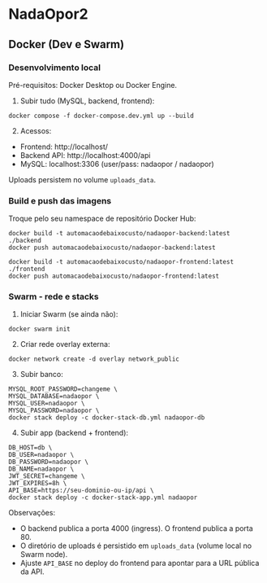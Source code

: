 # NadaOpor2

## Docker (Dev e Swarm)

### Desenvolvimento local

Pré-requisitos: Docker Desktop ou Docker Engine.

1) Subir tudo (MySQL, backend, frontend):
```
docker compose -f docker-compose.dev.yml up --build
```
2) Acessos:
- Frontend: http://localhost/
- Backend API: http://localhost:4000/api
- MySQL: localhost:3306 (user/pass: nadaopor / nadaopor)

Uploads persistem no volume `uploads_data`.

### Build e push das imagens

Troque pelo seu namespace de repositório Docker Hub:
```
docker build -t automacaodebaixocusto/nadaopor-backend:latest ./backend
docker push automacaodebaixocusto/nadaopor-backend:latest

docker build -t automacaodebaixocusto/nadaopor-frontend:latest ./frontend
docker push automacaodebaixocusto/nadaopor-frontend:latest
```

### Swarm - rede e stacks

1) Iniciar Swarm (se ainda não):
```
docker swarm init
```
2) Criar rede overlay externa:
```
docker network create -d overlay network_public
```
3) Subir banco:
```
MYSQL_ROOT_PASSWORD=changeme \
MYSQL_DATABASE=nadaopor \
MYSQL_USER=nadaopor \
MYSQL_PASSWORD=nadaopor \
docker stack deploy -c docker-stack-db.yml nadaopor-db
```
4) Subir app (backend + frontend):
```
DB_HOST=db \
DB_USER=nadaopor \
DB_PASSWORD=nadaopor \
DB_NAME=nadaopor \
JWT_SECRET=changeme \
JWT_EXPIRES=8h \
API_BASE=https://seu-dominio-ou-ip/api \
docker stack deploy -c docker-stack-app.yml nadaopor
```

Observações:
- O backend publica a porta 4000 (ingress). O frontend publica a porta 80.
- O diretório de uploads é persistido em `uploads_data` (volume local no Swarm node).
- Ajuste `API_BASE` no deploy do frontend para apontar para a URL pública da API.



